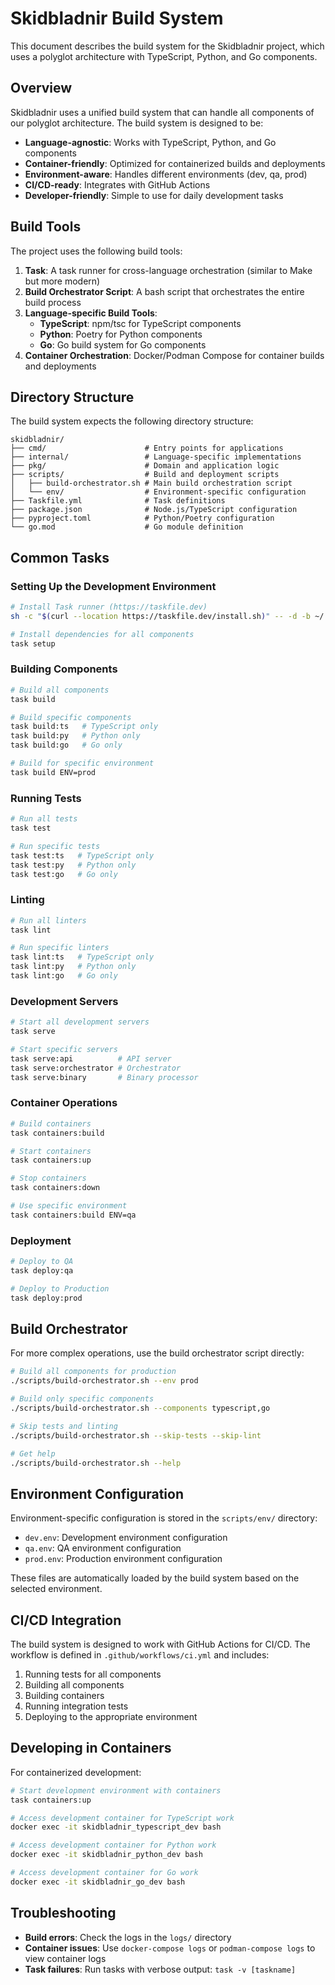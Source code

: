 # Skidbladnir Build System

This document describes the build system for the Skidbladnir project, which uses a polyglot architecture with TypeScript, Python, and Go components.

## Overview

Skidbladnir uses a unified build system that can handle all components of our polyglot architecture. The build system is designed to be:

- **Language-agnostic**: Works with TypeScript, Python, and Go components
- **Container-friendly**: Optimized for containerized builds and deployments
- **Environment-aware**: Handles different environments (dev, qa, prod)
- **CI/CD-ready**: Integrates with GitHub Actions
- **Developer-friendly**: Simple to use for daily development tasks

## Build Tools

The project uses the following build tools:

1. **Task**: A task runner for cross-language orchestration (similar to Make but more modern)
2. **Build Orchestrator Script**: A bash script that orchestrates the entire build process
3. **Language-specific Build Tools**:
   - **TypeScript**: npm/tsc for TypeScript components
   - **Python**: Poetry for Python components
   - **Go**: Go build system for Go components
4. **Container Orchestration**: Docker/Podman Compose for container builds and deployments

## Directory Structure

The build system expects the following directory structure:

```
skidbladnir/
├── cmd/                      # Entry points for applications
├── internal/                 # Language-specific implementations
├── pkg/                      # Domain and application logic
├── scripts/                  # Build and deployment scripts
│   ├── build-orchestrator.sh # Main build orchestration script
│   └── env/                  # Environment-specific configuration
├── Taskfile.yml              # Task definitions
├── package.json              # Node.js/TypeScript configuration
├── pyproject.toml            # Python/Poetry configuration
└── go.mod                    # Go module definition
```

## Common Tasks

### Setting Up the Development Environment

```bash
# Install Task runner (https://taskfile.dev)
sh -c "$(curl --location https://taskfile.dev/install.sh)" -- -d -b ~/.local/bin

# Install dependencies for all components
task setup
```

### Building Components

```bash
# Build all components
task build

# Build specific components
task build:ts   # TypeScript only
task build:py   # Python only
task build:go   # Go only

# Build for specific environment
task build ENV=prod
```

### Running Tests

```bash
# Run all tests
task test

# Run specific tests
task test:ts   # TypeScript only
task test:py   # Python only
task test:go   # Go only
```

### Linting

```bash
# Run all linters
task lint

# Run specific linters
task lint:ts   # TypeScript only
task lint:py   # Python only
task lint:go   # Go only
```

### Development Servers

```bash
# Start all development servers
task serve

# Start specific servers
task serve:api          # API server
task serve:orchestrator # Orchestrator
task serve:binary       # Binary processor
```

### Container Operations

```bash
# Build containers
task containers:build

# Start containers
task containers:up

# Stop containers
task containers:down

# Use specific environment
task containers:build ENV=qa
```

### Deployment

```bash
# Deploy to QA
task deploy:qa

# Deploy to Production
task deploy:prod
```

## Build Orchestrator

For more complex operations, use the build orchestrator script directly:

```bash
# Build all components for production
./scripts/build-orchestrator.sh --env prod

# Build only specific components
./scripts/build-orchestrator.sh --components typescript,go

# Skip tests and linting
./scripts/build-orchestrator.sh --skip-tests --skip-lint

# Get help
./scripts/build-orchestrator.sh --help
```

## Environment Configuration

Environment-specific configuration is stored in the `scripts/env/` directory:

- `dev.env`: Development environment configuration
- `qa.env`: QA environment configuration
- `prod.env`: Production environment configuration

These files are automatically loaded by the build system based on the selected environment.

## CI/CD Integration

The build system is designed to work with GitHub Actions for CI/CD. The workflow is defined in `.github/workflows/ci.yml` and includes:

1. Running tests for all components
2. Building all components
3. Building containers
4. Running integration tests
5. Deploying to the appropriate environment

## Developing in Containers

For containerized development:

```bash
# Start development environment with containers
task containers:up

# Access development container for TypeScript work
docker exec -it skidbladnir_typescript_dev bash

# Access development container for Python work
docker exec -it skidbladnir_python_dev bash

# Access development container for Go work
docker exec -it skidbladnir_go_dev bash
```

## Troubleshooting

- **Build errors**: Check the logs in the `logs/` directory
- **Container issues**: Use `docker-compose logs` or `podman-compose logs` to view container logs
- **Task failures**: Run tasks with verbose output: `task -v [taskname]`